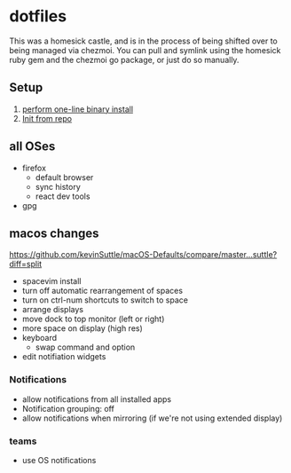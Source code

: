 # dotfiles

This was a homesick castle, and is in the process of being shifted over to being managed via chezmoi.
You can pull and symlink using the homesick ruby gem and the chezmoi go package,
or just do so manually.

## Setup

1. [perform one-line binary install](https://www.chezmoi.io/install/#one-line-binary-install)
2. [Init from repo](https://www.chezmoi.io/user-guide/setup/#use-a-hosted-repo-to-manage-your-dotfiles-across-multiple-machines)

## all OSes

- firefox
  - default browser
  - sync history
  - react dev tools
- gpg

## macos changes

https://github.com/kevinSuttle/macOS-Defaults/compare/master...suttle?diff=split

- spacevim install
- turn off automatic rearrangement of spaces
- turn on ctrl-num shortcuts to switch to space
- arrange displays
- move dock to top monitor (left or right)
- more space on display (high res)
- keyboard
  - swap command and option
- edit notifiation widgets

### Notifications

- allow notifications from all installed apps
- Notification grouping: off
- allow notifications when mirroring (if we're not using extended display)

### teams

- use OS notifications
